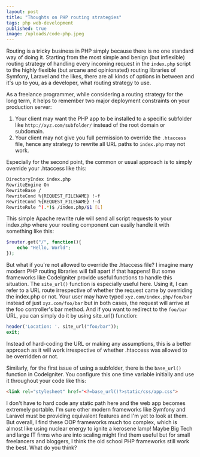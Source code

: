 ```yaml
---
layout: post
title: "Thoughts on PHP routing strategies"
tags: php web-development
published: true
image: /uploads/code-php.jpeg
---
```


Routing is a tricky business in PHP simply because there is no one standard way of doing it. Starting from the most simple and benign (but inflexible) routing strategy of handling every incoming request in the `index.php` script to the highly flexible (but arcane and opinionated) routing libraries of Symfony, Laravel and the likes, there are all kinds of options in between and it's up to you, as a developer, what routing strategy to use.

As a freelance programmer, while considering a routing strategy for the long term, it helps to remember two major deployment constraints on your production server:

1. Your client may want the PHP app to be installed to a specific subfolder like `http://xyz.com/subfolder/` instead of the root domain or subdomain.
2. Your client may not give you full permission to override the `.htaccess` file, hence any strategy to rewrite all URL paths to `index.php` may not work.

Especially for the second point, the common or usual approach is to simply override your .htaccess like this:

```bash
DirectoryIndex index.php
RewriteEngine On
RewriteBase /
RewriteCond %{REQUEST_FILENAME} !-f
RewriteCond %{REQUEST_FILENAME} !-d
RewriteRule ^(.*)$ /index.php/$1 [L]
```

This simple Apache rewrite rule will send all script requests to your index.php where your routing component can easily handle it with something like this:

```php
$router.get("/", function(){
	echo "Hello, World";
});
```

But what if you're not allowed to override the .htaccess file? I imagine many modern PHP routing libraries will fall apart if that happens! But some frameworks like CodeIgniter provide useful functions to handle this situation. The `site_url()` function is especially useful here. Using it, I can refer to a URL route irrespective of whether the request came by overriding the index.php or not. Your user may have typed `xyz.com/index.php/foo/bar` instead of just `xyz.com/foo/bar` but in both cases, the request will arrive at the foo controller's bar method. And if you want to redirect to the `foo/bar` URL, you can simply do it by using site_url() function:

```php
header('Location: '. site_url("foo/bar"));
exit;
```

Instead of hard-coding the URL or making any assumptions, this is a better approach as it will work irrespective of whether .htaccess was allowed to be overridden or not.

Similarly, for the first issue of using a subfolder, there is the `base_url()` function in CodeIgniter. You configure this one time variable initially and use it throughout your code like this:

```html
<link rel="stylesheet" href="<?=base_url()?>static/css/app.css">
```

I don't have to hard code any static path here and the web app becomes extremely portable. I'm sure other modern frameworks like Symfony and Laravel must be providing equivalent features and I'm yet to look at them. But overall, I find these OOP frameworks much too complex, which is almost like using nuclear energy to ignite a kerosene lamp! Maybe Big Tech and large IT firms who are into scaling might find them useful but for small freelancers and bloggers, I think the old school PHP frameworks still work the best. What do you think?